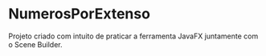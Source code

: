 # NumerosPorExtenso
Projeto criado com intuito de praticar a ferramenta JavaFX juntamente com o Scene Builder.
